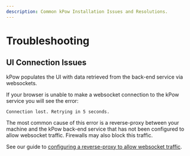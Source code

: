 ```yaml
---
description: Common kPow Installation Issues and Resolutions.
---
```


# Troubleshooting

## UI Connection Issues

kPow populates the UI with data retrieved from the back-end service via websockets.

If your browser is unable to make a websocket connection to the kPow service you will see the error:

```text
Connection lost. Retrying in 5 seconds.
```

The most common cause of this error is a reverse-proxy between your machine and the kPow back-end service that has not been configured to allow websocket traffic. Firewalls may also block this traffic.

See our guide to [configuring a reverse-proxy to allow websocket traffic](deployment-notes.md#reverse-proxies-load-balancers).

